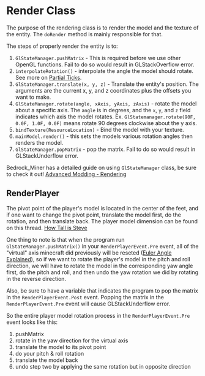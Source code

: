 # Render Class
The purpose of the rendering class is to render the model and the texture of the entity. The `doRender` method is mainly responsible for that.

The steps of properly render the entity is to:

1. `GlStateManager.pushMatrix` - This is required before we use other OpenGL functions. Fail to do so would result in GLStackOverflow error.
2. `interpolateRotation()` - interpolate the angle the model should rotate. See more on [Partial Ticks](https://apo11o-m.github.io/MCAerial_Documentation/rendering/partialticks/).
3. `GlStateManager.translate(x, y, z)` - Translate the entity's position. The arguments are the current x, y, and z coordinates plus the offsets you want to make.
4. `GlStateManager.rotate(angle, xAxis, yAxis, zAxis)` - rotate the model about a specific axis. The `angle` is in degrees, and the `x`, `y`, and `z` field indicates which axis the model rotates. Ex. `GlStatemanager.rotate(90F, 0.0F, 1.0F, 0.0F)` means rotate 90 degrees clockwise about the y axis.
5. `bindTexture(ResourceLocation)` - Bind the model with your texture.
6. `mainModel.render()` - this sets the models various rotation angles then renders the model.
7. `GlStateManager.popMatrix` - pop the matrix. Fail to do so would result in GLStackUnderflow error.

Bedrock_Miner has a detailed guide on using `GlStateManager` class, be sure to check it out! [Advanced Modding - Rendering](https://bedrockminer.jimdofree.com/modding-tutorials/advanced-modding/vanilla-rendering/)

## RenderPlayer
The pivot point of the player's model is located in the center of the feet, and if one want to change the pivot point, translate the model first, do the rotation, and then translate back. The player model dimension can be found on this thread. [How Tall is Steve](https://www.reddit.com/r/Minecraft/comments/143xdt/how_tall_is_steve/)

One thing to note is that when the program run `GlStateManager.pushMatrix()` in your `RenderPlayerEvent.Pre` event, all of the "virtual" axis minecraft did previously will be reseted ([Euler Angle Explained](https://en.wikipedia.org/wiki/Euler_angles)), so if we want to rotate the player's model in the pitch and roll direction, we will have to rotate the model in the corresponding yaw angle first, do the pitch and roll, and then undo the yaw rotation we did by rotating in the reverse direction.

Also, be sure to have a variable that indicates the program to pop the matrix in the `RenderPlayerEvent.Post` event. Popping the matrix in the `RenderPlayerEvent.Pre` event will cause GLStackUnderflow error.

So the entire player model rotation process in the `RenderPlayerEvent.Pre` event looks like this:

  1. pushMatrix
  2. rotate in the yaw direction for the virtual axis
  3. translate the model to its pivot point
  4. do your pitch & roll rotation
  5. translate the model back
  6. undo step two by applying the same rotation but in opposite direction  
